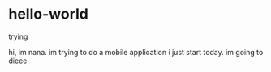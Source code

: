 # hello-world
trying

hi, im nana. im trying to do a mobile application
i just start today. im going to dieee
